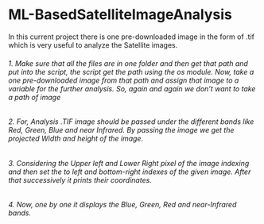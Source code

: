 # ML-BasedSatelliteImageAnalysis

In this current project there is one pre-downloaded image in the form of .tif which is very useful to analyze the Satellite images. 

###### 1. Make sure that all the files are in one folder and then get that path and put into the script, the script get the path using the os module. Now, take a one pre-downloaded image from that path and assign that image to a variable for the further analysis. So, again and again we don’t want to take a path of image

###### 2. For, Analysis .TIF image should be passed under the different bands like Red, Green, Blue and near Infrared. By passing the image we get the projected Width and height of the image.

###### 3. Considering the Upper left and Lower Right pixel of the image indexing and then set the to    left and bottom-right indexes of the given image. After that successively it prints their coordinates.

###### 4. Now, one by one it displays the Blue, Green, Red and near-Infrared bands. 
